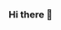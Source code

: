 ### Hi there 👋

<!--
**gr8h/gr8h** is a ✨ _special_ ✨ repository because its `README.md` (this file) appears on your GitHub profile.

I'm passionate about being part of a great community, building and enovating web3 applications to make people's life easier.

Here are some ideas to get you started:

- 🔭 I’m currently working on improving my EVM & Ethereum knowledge and diving deep :)
- 🌱 I’m currently learning about audit techniques & tools
- 👯 I’m looking to collaborate on Web3 projects
- 🤔 I’m looking for help with ...
-->
